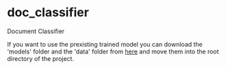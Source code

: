 # doc_classifier
Document Classifier


If you want to use the prexisting trained model you can download the 'models' folder and the 'data' folder from [here](https://endava-my.sharepoint.com/:f:/r/personal/stefan_liute_endava_com/Documents/doc_classifier_extra?csf=1&web=1&e=qCWyPS) and move them into the root directory of the project.
